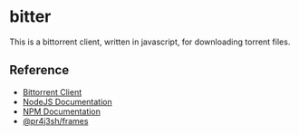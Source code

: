 # bitter

This is a bittorrent client, written in javascript, for downloading torrent files.

## Reference

- [Bittorrent Client](https://allenkim67.github.io/programming/2016/05/04/how-to-make-your-own-bittorrent-client.html)
- [NodeJS Documentation](https://nodejs.org/en/learn/getting-started/introduction-to-nodejs)
- [NPM Documentation](https://docs.npmjs.com/)
- [@pr4j3sh/frames](https://pr4j3sh.github.io/frames/)
